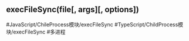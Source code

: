 ## execFileSync(file\[, args\]\[, options\])

#JavaScript/ChileProcess模块/execFileSync #TypeScript/ChildProcess模块/execFileSync #多进程 